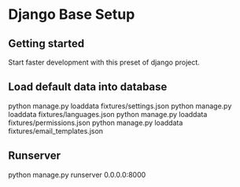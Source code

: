 # Django Base Setup



## Getting started

Start faster development with this preset of django project.

## Load default data into database
python manage.py loaddata fixtures/settings.json
python manage.py loaddata fixtures/languages.json 
python manage.py loaddata fixtures/permissions.json
python manage.py loaddata fixtures/email_templates.json

## Runserver
python manage.py runserver 0.0.0.0:8000
